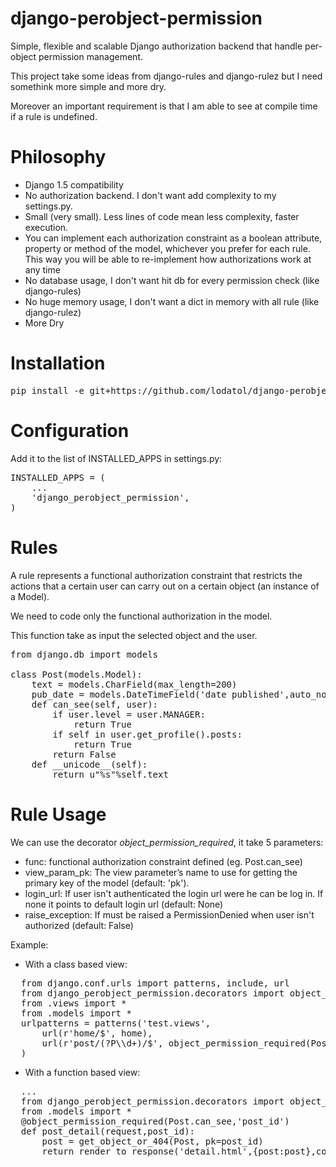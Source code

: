 django-perobject-permission
===========================

Simple, flexible and scalable Django authorization backend that handle per-object permission management.

This project take some ideas from django-rules and django-rulez but I need somethink more simple and more dry.

Moreover an important requirement is that I am able to see at compile time if a rule is undefined.

Philosophy
==========
 - Django 1.5 compatibility
 - No authorization backend. I don't want add complexity to my settings.py.
 - Small (very small). Less lines of code mean less complexity, faster execution.
 - You can implement each authorization constraint as a boolean attribute, property or method of the model, whichever you prefer for each rule. This way you will be able to re-implement how authorizations work at any time
 - No database usage, I don't want hit db for every permission check (like django-rules)
 - No huge memory usage, I don't want a dict in memory with all rule (like django-rulez)
 - More Dry


Installation
============

<pre>
pip install -e git+https://github.com/lodatol/django-perobject-permission#egg=django-perobject-permission
</pre>


Configuration
==============
Add it to the list of INSTALLED_APPS in settings.py:
<pre>
INSTALLED_APPS = (
    ...
    'django_perobject_permission',
)
</pre>


Rules
=====
A rule represents a functional authorization constraint that restricts the actions that a certain user can carry out on a certain object (an instance of a Model).

We need to code only the functional authorization in the model.

This function take as input the selected object and the user.

<pre>
from django.db import models

class Post(models.Model):
    text = models.CharField(max_length=200)
    pub_date = models.DateTimeField('date published',auto_now_add=True)
    def can_see(self, user):
        if user.level = user.MANAGER:
            return True
        if self in user.get_profile().posts:
            return True
        return False
    def __unicode__(self):
        return u"%s"%self.text
</pre>


Rule Usage
==========

We can use the decorator <i>object_permission_required</i>, it take 5 parameters:
* func: functional authorization constraint defined (eg. Post.can_see)
* view_param_pk: The view parameter’s name to use for getting the primary key of the model (default: 'pk').
* login_url: If user isn't authenticated the login url were he can be log in. If none it points to default login url (default: None)
* raise_exception: If must be raised a PermissionDenied when user isn't authorized (default: False)

Example:
* With a class based view:
<pre>
  from django.conf.urls import patterns, include, url
  from django_perobject_permission.decorators import object_permission_required
  from .views import *
  from .models import *
  urlpatterns = patterns('test.views',
      url(r'home/$', home),
      url(r'post/(?P\<post_id\>\d+)/$', object_permission_required(Post.can_see,'post_id')(PostDetail.as_view()))
  )
</pre>
* With a function based view:
<pre>
  ...
  from django_perobject_permission.decorators import object_permission_required
  from .models import *
  @object_permission_required(Post.can_see,'post_id')
  def post_detail(request,post_id):
      post = get_object_or_404(Post, pk=post_id)
      return render_to_response('detail.html',{post:post},context_instance=RequestContext(request))
</pre>
